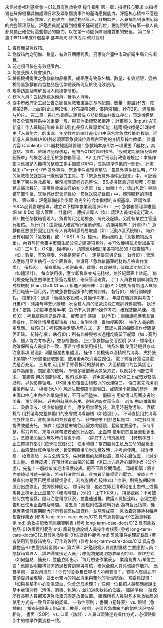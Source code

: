 永信社會福利基金會～C12.具有急救物品 操作指引
第一章：指標核心要求
本指標旨在確保機構具備處理日常及緊急傷病事件的基礎應變能力。評鑑核心精神不僅是「擁有」一個急救箱，而是建立一個從物品管理、效期監控、人員知能到事件記錄的完整管理系統。評鑑委員期望看到機構不僅硬體到位，更能證明所有第一線人員都具備正確使用這些物品的能力，以在第一時間保障服務對象的安全。
第二章：臺中市114年度評鑑基準
基準說明
評核方式
備註說明
1. 備有簡易急救箱。
2. 急救箱內之配備、數量、有效日期應列表，另應符合臺中市政府衛生局公告項目。
3. 前述項目皆在有效期限內。
4. 每位長照人員會操作。
1. 檢視機構提供之急救箱物品總表，總表應有物品名稱、數量、有效期限，另抽檢簡易急救箱內含物品是否如總表所列及於使用效限內。
2. 現場訪談及瞭解長照人員操作情形。
1. 長照人員：包括照顧服務員、醫事人員等。
2. 臺中市政府衛生局公告之簡易急救箱建議之基本配備、數量：體溫計1支、寬膠帶2卷、止血帶(止血用)2條、紗布繃帶2卷、優碘液1瓶、紗布2包、酒精棉片10片。
第三章：與其他指標之連貫性
C12指標並非獨立存在，而是機構整體安全管理體系中的重要一環，與其他指標緊密相連：
計畫輸入 (Input):
A10.新進工作人員職前訓練 & B11.強化長照人員專業知能：這兩項指標是C12指標中「人員能力」的來源。年度教育訓練計畫(B11)中應包含急救技能的複訓，而新進人員訓練(A10)則必須涵蓋急救箱位置與內容物的介紹及操作教學。
計畫內容 (Content):
C11.器材維護與管理：急救箱本身即為一項重要「器材」，其盤點、檢查、維護與記錄流程，應符合C11的管理精神。「設備定期維護及管理紀錄單」的概念可應用於急救箱管理。
A2.工作手冊及行政管理規定：本操作指引應被納入機構的整體工作手冊或SOP中，成為標準作業的一部份。
計畫輸出 (Output):
B5.意外事件、緊急事件處理與預防：當意外事件發生時，C12的急救物品就是第一線應變的工具。在「緊急及意外事件紀錄單」中，可記錄使用了哪些急救品項，展現處理流程的完整性。
B6.提供緊急送醫服務：在啟動送醫流程前，運用急救箱進行的初步處置（如：加壓止血、傷口包紮）是關鍵前置作業，其執行狀況會記錄於「緊急送醫紀錄單」中，體現服務的連續性。
第四章：評鑑準備操作步驟
為完全符合本指標的四項基準，建議依循PDCA品質管理循環，建立以下標準作業流程(SOP)：
(一) 急救箱管理與維護 (Plan & Do)
專人管理：
計畫(P)：應指派專人（如：護理人員或指定行政人員）擔任急救箱管理人，負責每月定期檢查、補充及記錄。另應有單位主管進行複核。
執行(D)：由管理人確實執行後續步驟。
清單與標準：
計畫(P)：
急救箱應放置於固定且所有人員均知悉的易取處（如：活動A區系統櫃）。
箱外應有明顯的「急救箱」或「FIRST AID」標示。
箱內應附上「急救箱物品清單」，內容除符合臺中市衛生局公告之建議項目外，亦可依機構需求增加品項（如：三角巾、OK繃、棉棒等）。
清單應明確訂定各項物品的「檢查標準」（如：數量、有效期限、外觀是否完好）。
定期檢查與記錄：
執行(D)：管理人應每月至少執行一次全面檢查，並填寫「急救箱醫藥耗材每月檢查作業表」。
檢核(C)：
檢查重點：核對品項、數量、有效期限，並確認功能正常（如體溫計）。
每次使用後，應立即檢查並補充耗材，並於紀錄表上註記。
每月檢查紀錄應由單位主管簽名複核，確保管理確實。
(二) 人員教育訓練與能力考核機制 (Plan, Do & Check)
新進人員訓練：
計畫(P)：規劃所有新進人員應於到職後一個月內，完成急救物品操作的教育訓練。
執行(D)：執行訓練課程。
檢核(C)：通過「簡易急救設備人員操作考核」。
年度在職訓練與考核：
計畫(P)：建議每年至少辦理一次全體人員的急救技能在職訓練與複習。
執行(D)：定期（如每年或每半年）對所有人員進行操作考核，確保技能熟練。
檢核(C)：考核結果需記錄存檔。
實務操作演練：
執行(D)：訓練課程應著重實際操作，可設計情境模擬演練（如：跌倒外傷、異物哽塞等），強化人員的臨場反應。
檢核(C)：考核應採步驟拆解方式，逐一確認人員的每個操作步驟是否正確。
紀錄存檔：
執行(D)：所有訓練與考核過程均需留下紀錄（如：簽到表、個人能力考核表），並存檔備查。
(三) 急救物品使用說明 (Act - 標準化)
為確保所有人員操作一致，應建立標準使用指引。
物品名稱
使用時機與方式
注意事項
體溫計
測量服務對象體溫。
操作：開機後以酒精棉片消毒，夾於腋下頂端5-10分鐘後讀取數值，使用後再次消毒並歸位。
電子體溫計需注意電力是否充足。
三角巾
可用於手臂骨折時的懸臂帶、大面積傷口的包紮固定，或作為頭部、關節處的敷料。
學習多種摺疊與包紮方式，以應對不同部位需求。
寬膠帶
用於固定紗布、敷料或繃帶。
避免直接黏貼於傷口上或環狀緊貼肢體，以免影響循環。
OK繃
用於覆蓋面積較小的表淺傷口。
傷口需先清潔消毒後再黏貼。
棉棒 (大/小)
用於沾取優碘消毒傷口，或清潔小範圍的髒污。
應由傷口中心由內往外單向擦拭，不可來回塗抹。
優碘液
用於傷口周圍皮膚的消毒，預防感染。
避免與紅藥水共用。對碘過敏者需注意。
紗布
用於覆蓋傷口、吸收滲液、或直接加壓止血。
應使用無菌包裝，取用時避免污染。
酒精棉片
用於消毒完整無傷口的皮膚或消毒器械（如體溫計）。
不可直接用於消毒開放性傷口，會刺激傷口並影響愈合。
紗布繃帶
用於包紮傷口、固定敷料或提供肢體支托。
操作：從肢體末端往心臟方向纏繞，鬆緊度要適中。
保持平整，壓力均勻，末端以膠帶或安全別針固定。
止血帶
僅用於四肢嚴重動脈出血，且直接加壓法無效時的最後手段。
（詳見下方特別說明）
【特別項目：止血帶操作指引 (依卡扣式優化)】
使用時機：當四肢發生危及生命的嚴重出血，血液呈鮮紅色噴射狀，且使用直接加壓法無效時，才考慮使用。
操作步驟：
抬高患肢：在安全情況下，先將受傷的肢體抬高，高於心臟位置，以減少出血量。
保護皮膚：在預計綁止血帶的位置（傷口上方靠近心臟側約5-7公分處），先墊上一層紗布或毛巾保護皮膚。絕不可置於關節處。
環繞扣緊：將止血帶繞過肢體一圈後，將卡扣確實扣緊。應拉緊至能感受到壓力。
確認止血：檢查出血是否已明顯減緩或停止。若為旋轉式(絞棒式)止血帶，則需旋轉絞棒直到出血停止，並將絞棒固定。
標示時間：務必立即且清晰地在止血帶上或傷患身上標示上止血帶的「確切時間」（例如：上午10:30）。
持續觀察：不可被任何衣物覆蓋，隨時注意傷患狀況，並盡速送醫。救護人員抵達時，必須主動告知已使用止血帶及時間。
第五章：應檢附佐證資料列表
為符合此指標，機構應準備評鑑期間內的所有書面佐證資料，並整理成冊：
急救箱醫藥耗材每月檢查作業表 (參考 long-term-care-docs/C12.具有急救物品-01佐證資料範例.md)
急救技能教育訓練簽到表 (參考 long-term-care-docs/C12.具有急救物品-01佐證資料範例.md)
簡易急救設備人員操作考核表 (參考 long-term-care-docs/C12.具有急救物品-01佐證資料範例.md)
緊急事件處理紀錄單 (若有使用到急救箱物品，可作為佐證) (參考 long-term-care-docs/C12.具有急救物品-01佐證資料範例.md)
第六章：評鑑現場人員應對重點
主要應對人員：
急救箱管理人（護理師或指定人員）：應能清楚說明急救箱的位置、管理方式（如何盤點、補充），並能立即出示「每月檢查作業表」。
業務負責人/單位主管：應能說明機構如何透過教育訓練與考核，確保全體人員具備操作能力。
應答準備：
當委員提問：「你們的急救箱在哪裡？如何管理？」管理人應能立即帶領委員至現場，並出示箱內的物品清單與箱外的管理紀錄。
當委員提問：「如果長輩不小心割傷流血，你會怎麼處理？」任何一位長照人員都應能說出基本處理流程（清潔、消毒、包紮），並知道急救箱的位置。
團隊準備：
確保所有長照人員都知道急救箱的固定放置位置。
確保所有人員對基本急救物品的使用方式有一致且正確的認知。
一致性原則：
書面（紀錄表） vs. 現場（急救箱）：檢查紀錄表上的品項、數量、效期，必須與急救箱內的實際狀況完全相符。
書面（SOP） vs. 口頭（訪談）：人員口頭陳述的操作方式，必須與指引中的標準作業流程一致。
